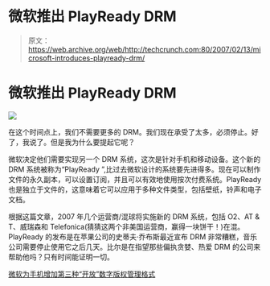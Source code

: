 # 微软推出 PlayReady DRM

> 原文：<https://web.archive.org/web/http://techcrunch.com:80/2007/02/13/microsoft-introduces-playready-drm/>

# 微软推出 PlayReady DRM

![](img/c6e3f09bd6452da4d0ae9a43b6fbc83a.png)

在这个时间点上，我们不需要更多的 DRM。我们现在承受了太多，必须停止。好了，我说了。但是我为什么要提起它呢？

微软决定他们需要实现另一个 DRM 系统，这次是针对手机和移动设备。这个新的 DRM 系统被称为“PlayReady ”,比过去微软设计的系统要先进得多。现在可以制作文件的永久副本，可以设置订阅，并且可以有效地使用按次付费系统。PlayReady 也是独立于文件的，这意味着它可以应用于多种文件类型，包括壁纸，铃声和电子文档。

 根据这篇文章，2007 年几个运营商/混球将实施新的 DRM 系统，包括 O2、AT & T、威瑞森和 Telefonica(猜猜这两个非美国运营商，赢得一块饼干！)在混。PlayReady 的发布是在苹果公司的史蒂夫·乔布斯最近宣布 DRM 非常糟糕，音乐公司需要停止使用它之后几天。比尔是在指望那些偏执贪婪、热爱 DRM 的公司来帮助他吗？只有时间能证明一切。

[微软为手机增加第三种“开放”数字版权管理格式](https://web.archive.org/web/20210228215828/http://www.electronista.com/articles/07/02/13/microsoft.playready.drm/)